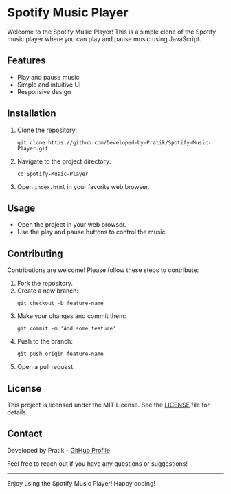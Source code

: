 # Spotify Music Player

Welcome to the Spotify Music Player! This is a simple clone of the Spotify music player where you can play and pause music using JavaScript.

## Features

- Play and pause music
- Simple and intuitive UI
- Responsive design

## Installation

1. Clone the repository:
   ```
   git clone https://github.com/Developed-by-Pratik/Spotify-Music-Player.git
   ```

2. Navigate to the project directory:
   ```
   cd Spotify-Music-Player
   ```

3. Open `index.html` in your favorite web browser.

## Usage

- Open the project in your web browser.
- Use the play and pause buttons to control the music.

## Contributing

Contributions are welcome! Please follow these steps to contribute:

1. Fork the repository.
2. Create a new branch:
   ```
   git checkout -b feature-name
   ```
3. Make your changes and commit them:
   ```
   git commit -m 'Add some feature'
   ```
4. Push to the branch:
   ```
   git push origin feature-name
   ```
5. Open a pull request.

## License

This project is licensed under the MIT License. See the [LICENSE](LICENSE) file for details.

## Contact

Developed by Pratik - [GitHub Profile](https://github.com/Developed-by-Pratik)

Feel free to reach out if you have any questions or suggestions!

---

Enjoy using the Spotify Music Player! Happy coding!
